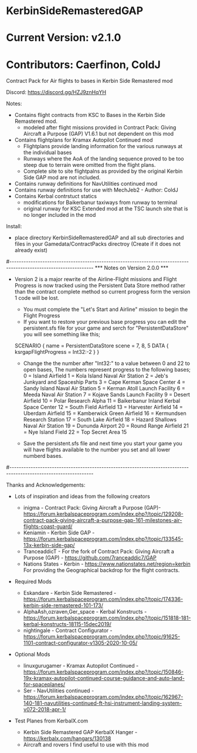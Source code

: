# KerbinSideRemasteredGAP  
# Current Version: v2.1.0
# Contributors: Caerfinon, ColdJ
Contract Pack for Air flights to bases in Kerbin Side Remastered mod

Discord: https://discord.gg/HZJ9znHqYH

Notes:
- Contains flight contracts from KSC to Bases in the Kerbin Side Remastered mod.
     - modeled after flight missions provided in Contract Pack: Giving Aircraft a Purpose (GAP) V1.6.1 but not dependent on this mod
- Contains flightplans for Kramax Autopilot Continued mod
     - Flightplans provide landing information for the various runways at the individual bases
     - Runways where the AoA of the landing sequence proved to be too steep due to terrain were omitted from the flight plans.
     - Complete site to site flightpalns as provided by the original Kerbin Side GAP mod are not included.
- Contains runway definitions for NavUtilities continued mod
- Contains runway definitions for use with MechJeb2 - Author: ColdJ   
- Contains Kerbal contrstuct statics 
	- modifications for Baikerbanur taxiways from runway to terminal
	- original runway for KSC Extended mod at the TSC launch site that is no longer included in the mod

Install:
- place directory KerbinSideRemasteredGAP and all sub directories and files in your Gamedata/ContractPacks directroy (Create if it does not already exist) 

#-----------------------------------------------------------------------------------------------------------------
*** Notes on Version 2.0.0 ***
- Version 2 is a major rewrite of the Airline-Flight missions and Flight Progress is now tracked using the Persistent Data Store method rather than the contract complete method so current progress form the version 1 code will be lost.
	- You must complete the "Let's Start and Airline" mission to begin the Flight Progress
	- If you want to restore your previous base progress you can edit the persistent.sfs file for your game and serch for "PersistentDataStore" you will see something like this; 
	
	SCENARIO
	{
		name = PersistentDataStore
		scene = 7, 8, 5
		DATA
		{
			ksrgapFlightProgress = Int32:-2
		}
	}
	
	- Change the the number after "Int32:" to a value between 0 and 22 to open bases, The numbers represent progress to the following bases; 
			0 = Island Airfield
			1 = Kola Island Naval Air Station
			2 = Jeb's Junkyard and Spaceship Parts
			3 = Cape Kerman Space Center
			4 = Sandy Island Naval Air Station
			5 = Kerman Atoll Launch Facility
			6 = Meeda Naval Air Station
			7 = Kojave Sands Launch Facility
			9 = Desert Airfield
			10 = Polar Research Alpha
			11 = Baikerbanur Inland Kerbal Space Center
			12 = South Field Airfield
			13 = Harvester Airfield
			14 = Uberdam Airfield
			15 = Kamberwick Green Airfield
			16 = Kermundsen Research Station
			17 = South Lake Airfield
			18 = Hazard Shallows Naval Air Station
			19 = Dununda Airport
			20 = Round Range Airfield
			21 = Nye Island Field
			22 = Top Secret Area 15
			
	- Save the persistent.sfs file and next time you start your game you will have flights available to the number you set and all lower numberd bases.  

#-----------------------------------------------------------------------------------------------------------------

Thanks and Acknowledgements:
- Lots of inspiration and ideas from the following creators
	- inigma - Contract Pack: Giving Aircraft a Purpose (GAP)- https://forum.kerbalspaceprogram.com/index.php?/topic/129208-contract-pack-giving-aircraft-a-purpose-gap-161-milestones-air-flights-coast-guard/
	- Keniamin - Kerbin Side GAP - https://forum.kerbalspaceprogram.com/index.php?/topic/133545-13x-kerbin-side-gap/
	- TranceaddicT - For the fork of Contract Pack: Giving Aircraft a Purpose (GAP) - https://github.com/7ranceaddic7/GAP
	- Nations States - Kerbin - https://www.nationstates.net/region=kerbin For providing the Geographical backdrop for the flight contracts. 

- Required Mods
	- Eskandare - Kerbin Side Remastered - https://forum.kerbalspaceprogram.com/index.php?/topic/174336-kerbin-side-remastered-101-173/
	- AlphaAsh,ozraven,Ger_space - Kerbal Konstructs - https://forum.kerbalspaceprogram.com/index.php?/topic/151818-181-kerbal-konstructs-18115-15dec2019/
	- nightingale - Contract Configurator - https://forum.kerbalspaceprogram.com/index.php?/topic/91625-1101-contract-configurator-v1305-2020-10-05/

- Optional Mods	
	- linuxgurugamer - Kramax Autopilot Continued - https://forum.kerbalspaceprogram.com/index.php?/topic/150846-19x-kramax-autopilot-continued-course-guidance-and-auto-land-for-spaceplanes/
	- Ser - NavUtilities continued - https://forum.kerbalspaceprogram.com/index.php?/topic/162967-140-181-navutilities-continued-ft-hsi-instrument-landing-system-v072-2018-apr-1/
	
- Test Planes from KerbalX.com 
	- Kerbin Side Remastered GAP KerbalX Hanger - https://kerbalx.com/hangars/130138
	- Aircraft and rovers I find useful to use with this mod 
	
	

	
	
	